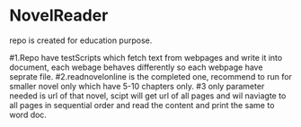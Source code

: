 # NovelReader
repo is created for education purpose.


#1.Repo have testScripts which fetch text from webpages and write it into document, each webage behaves differently so each webpage have seprate file.
#2.readnovelonline is the completed one, recommend to run for smaller novel only which have 5-10 chapters only.
#3 only parameter needed is url of that novel, scipt will get url of all pages and wil naviagte to all pages in sequential order and read the content and print the same to word doc.
